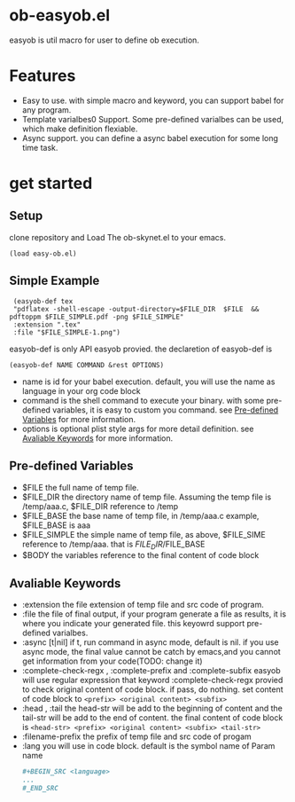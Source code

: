 # ob-easyob.el
easyob is util macro for user to define ob execution. 

# Features
- Easy to use. with simple macro and keyword, you can  support babel for any program.
- Template varialbes0 Support. Some pre-defined varialbes can be used, which make definition flexiable.
- Async support. you can define a async babel execution for some long time task.

# get started

## Setup
clone repository and Load The ob-skynet.el to your emacs.
```emacs-lisp
(load easy-ob.el)
```

## Simple Example
```emacs-lisp
 (easyob-def tex
 "pdflatex -shell-escape -output-directory=$FILE_DIR  $FILE  && pdftoppm $FILE_SIMPLE.pdf -png $FILE_SIMPLE"
 :extension ".tex"
 :file "$FILE_SIMPLE-1.png")
```

easyob-def is only API easyob provied.
the declaretion of easyob-def is
```emacs-lisp
(easyob-def NAME COMMAND &rest OPTIONS)
```
- name is id for your babel execution. default, you will use the name as language in your org code block
- command is the shell command to execute your binary. with some pre-defined variables, it is easy to custom you command. see  [Pre-defined Variables](#pre-defined-variables) for more information.
- options is optional plist style args for more detail definition. see [Avaliable Keywords](#avaliable-keywords) for more information.


## Pre-defined Variables
- $FILE 
    the full name of temp file.
- $FILE_DIR
    the directory name of temp file. Assuming the temp file is /temp/aaa.c, $FILE_DIR reference to /temp
- $FILE_BASE
    the base name of temp file, in /temp/aaa.c example, $FILE_BASE is aaa
- $FILE_SIMPLE
    the simple name of temp file, as above, $FILE_SIME reference to /temp/aaa. that is $FILE_DIR/$FILE_BASE
- $BODY 
    the variables reference to the final content of code block

## Avaliable Keywords
- :extension <extension>
    the file extension  of temp file and src code of program.
- :file <filename>
    the file of final output, if your program generate a file as results, it is where you indicate your generated file.
    this keyowrd support pre-defined varialbes.
- :async [t|nil]
    if t, run command in async mode, default is nil.
    if you use async mode, the final value cannot be catch by emacs,and you cannot get information from your code(TODO: change it)
- :complete-check-regx <regular expression>, :complete-prefix <prefix> and :complete-subfix <subfix>
    easyob will use regular expression that keyword :complete-check-regx provied to check original content of code block. 
    if pass, do nothing. set content of code block to `<prefix> <original content> <subfix>`
- :head <head-str>, :tail <tail-str>
    the head-str will be add to the beginning of content and the tail-str will be add to the end of content.
    the final content of code block is `<head-str> <prefix> <original content> <subfix> <tail-str>`
- :filename-prefix
    the prefix of temp file and src code of progam
- :lang <language>
    you will use <language> in code block. default <language> is the symbol name of Param name
    ```org
    #+BEGIN_SRC <language>
    ...
    #_END_SRC
    ```
